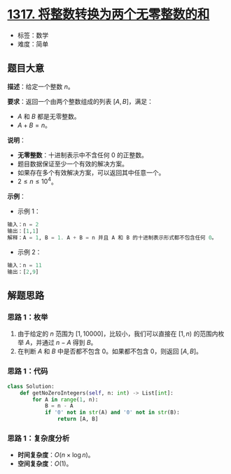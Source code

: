 # [1317. 将整数转换为两个无零整数的和](https://leetcode.cn/problems/convert-integer-to-the-sum-of-two-no-zero-integers/)

- 标签：数学
- 难度：简单

## 题目大意

**描述**：给定一个整数 $n$。

**要求**：返回一个由两个整数组成的列表 $[A, B]$，满足：

- $A$ 和 $B$ 都是无零整数。
- $A + B = n$。

**说明**：

- **无零整数**：十进制表示中不含任何 $0$ 的正整数。
- 题目数据保证至少一个有效的解决方案。
- 如果存在多个有效解决方案，可以返回其中任意一个。
- $2 \le n \le 10^4$。

**示例**：

- 示例 1：

```Python
输入：n = 2
输出：[1,1]
解释：A = 1, B = 1. A + B = n 并且 A 和 B 的十进制表示形式都不包含任何 0。
```

- 示例 2：

```Python
输入：n = 11
输出：[2,9]
```

## 解题思路

### 思路 1：枚举

1. 由于给定的 $n$ 范围为 $[1, 10000]$，比较小，我们可以直接在 $[1, n)$ 的范围内枚举 $A$，并通过 $n - A$ 得到 $B$。
2. 在判断 $A$ 和 $B$ 中是否都不包含 $0$。如果都不包含 $0$，则返回 $[A, B]$。

### 思路 1：代码

```Python
class Solution:
    def getNoZeroIntegers(self, n: int) -> List[int]:
        for A in range(1, n):
            B = n - A
            if '0' not in str(A) and '0' not in str(B):
                return [A, B]
```

### 思路 1：复杂度分析

- **时间复杂度**：$O(n \times \log n)$。
- **空间复杂度**：$O(1)$。

